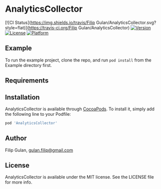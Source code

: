 # AnalyticsCollector

[![CI Status](https://img.shields.io/travis/Filip Gulan/AnalyticsCollector.svg?style=flat)](https://travis-ci.org/Filip Gulan/AnalyticsCollector)
[![Version](https://img.shields.io/cocoapods/v/AnalyticsCollector.svg?style=flat)](https://cocoapods.org/pods/AnalyticsCollector)
[![License](https://img.shields.io/cocoapods/l/AnalyticsCollector.svg?style=flat)](https://cocoapods.org/pods/AnalyticsCollector)
[![Platform](https://img.shields.io/cocoapods/p/AnalyticsCollector.svg?style=flat)](https://cocoapods.org/pods/AnalyticsCollector)

## Example

To run the example project, clone the repo, and run `pod install` from the Example directory first.

## Requirements

## Installation

AnalyticsCollector is available through [CocoaPods](https://cocoapods.org). To install
it, simply add the following line to your Podfile:

```ruby
pod 'AnalyticsCollector'
```

## Author

Filip Gulan, gulan.filip@gmail.com

## License

AnalyticsCollector is available under the MIT license. See the LICENSE file for more info.
